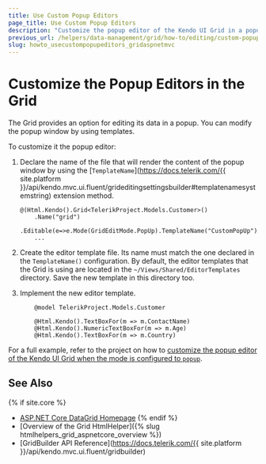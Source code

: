 ```yaml
---
title: Use Custom Popup Editors
page_title: Use Custom Popup Editors
description: "Customize the popup editor of the Kendo UI Grid in a popup mode."
previous_url: /helpers/data-management/grid/how-to/editing/custom-popup-editor
slug: howto_usecustompopupeditors_gridaspnetmvc
---
```


# Customize the Popup Editors in the Grid

The Grid provides an option for editing its data in a popup. You can modify the popup window by using templates. 

To customize it the popup editor:

1. Declare the name of the file that will render the content of the popup window by using the [`TemplateName`](https://docs.telerik.com/{{ site.platform }}/api/kendo.mvc.ui.fluent/grideditingsettingsbuilder#templatenamesystemstring) extension method.

    ```
    @(Html.Kendo().Grid<TelerikProject.Models.Customer>()
        .Name("grid")
        .Editable(e=>e.Mode(GridEditMode.PopUp).TemplateName("CustomPopUp"))
        ...
    ```

2. Create the editor template file. Its name must match the one declared in the `TemplateName()` configuration. By default, the editor templates that the Grid is using are located in the `~/Views/Shared/EditorTemplates` directory. Save the new template in this directory too.

3. Implement the new editor template.

    ```Razor CustomPopUp.cshtml
        @model TelerikProject.Models.Customer

        @Html.Kendo().TextBoxFor(m => m.ContactName)
        @Html.Kendo().NumericTextBoxFor(m => m.Age)
        @Html.Kendo().TextBoxFor(m => m.Country)
    ```

For a full example, refer to the project on how to [customize the popup editor of the Kendo UI Grid when the mode is configured to `popup`](https://github.com/telerik/ui-for-aspnet-mvc-examples/tree/master/Telerik.Examples.Mvc/Telerik.Examples.Mvc/Areas/GridEditingCustomPopupEditor).

## See Also

{% if site.core %}
* [ASP.NET Core DataGrid Homepage](https://www.telerik.com/aspnet-core-ui/grid)
{% endif %}
* [Overview of the Grid HtmlHelper]({% slug htmlhelpers_grid_aspnetcore_overview %})
* [GridBuilder API Reference](https://docs.telerik.com/{{ site.platform }}/api/kendo.mvc.ui.fluent/gridbuilder)

